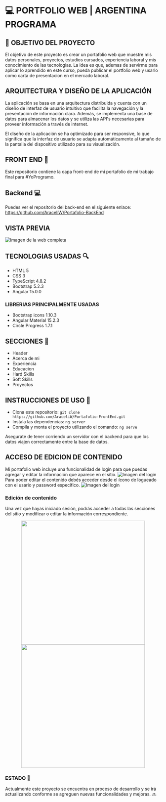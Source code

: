 # 💻 PORTFOLIO WEB | ARGENTINA PROGRAMA

## 📍 OBJETIVO DEL PROYECTO
El objetivo de este proyecto es crear un portafolio web que muestre mis datos personales, proyectos, estudios cursados, experiencia laboral y mis conocimiento de las tecnologias. La idea es que, ademas de servirme para aplicar lo aprendido en este curso, pueda publicar el portfolio web y usarlo como carta de presentacion en el mercado laboral.


## ARQUITECTURA Y DISEÑO DE LA APLICACIÓN
La aplicación se basa en una arquitectura distribuida y cuenta con un diseño de interfaz de usuario intuitivo que facilita la navegación y la presentación de información clara. Además, se implementa una base de datos para almacenar los datos y se utiliza las API's necesarias para proveer información a través de internet.

El diseño de la aplicación se ha optimizado para ser responsive, lo que significa que la interfaz de usuario se adapta automáticamente al tamaño de la pantalla del dispositivo utilizado para su visualización.


## FRONT END 🎨
Este repositorio contiene la capa front-end de mi portafolio de mi trabajo final para #YoProgramo.

## Backend 💻
Puedes ver el repositorio del back-end en el siguiente enlace: https://github.com/AraceliW/Portafolio-BackEnd

## VISTA PREVIA
![Imagen de la web completa](https://drive.google.com/uc?export=download&id=11xBt4DXi6Niz8A95STCHWtJlIOm2xyuA)



## TECNOLOGIAS USADAS 🔍
- HTML 5
- CSS 3
- TypeScript 4.8.2
- Bootstrap 5.2.3
- Angular 15.0.0

### LIBRERIAS PRINCIPALMENTE USADAS
- Bootstrap icons 1.10.3
- Angular Material 15.2.3
- Circle Progress 1.7.1


## SECCIONES 💼
- Header
- Acerca de mi
- Experiencia
- Educacion
- Hard Skills
- Soft Skills
- Proyectos


## INSTRUCCIONES DE USO 🚀
- Clona este repositorio: 
    `git clone https://github.com/AraceliW/Portafolio-FrontEnd.git`
- Instala las dependencias: 
    `ng server`
- Compila y monta el proyecto utilizando el comando: 
    `ng serve`

Asegurate de tener corriendo un servidor con el backend para que los datos viajen correctamente entre la base de datos.

## ACCESO DE EDICION DE CONTENIDO
Mi portafolio web incluye una funcionalidad de login para que puedas agregar y editar la información que aparece en el sitio.
![Imagen del login](https://drive.google.com/uc?export=download&id=1MyYRD3wEDhE2iJM51fPkH-HdhoaUVTqJ)
Para poder editar el contenido debés acceder desde el ícono de logueado con el usario y password específico.
![Imagen del login](https://drive.google.com/uc?export=download&id=1AA53yNclbxPqVQVywBQITIJdsJUK8Hun)



### Edición de contenido
Una vez que hayas iniciado sesión, podrás acceder a todas las secciones del sitio y modificar o editar la información correspondiente.
<p align="center">
  <img src="https://drive.google.com/uc?export=download&id=14TBEsA52XjwRYeC_qheyc5mdb1VQkhWs" width="400" />
  <img src="https://drive.google.com/uc?export=download&id=1fdurIldBv73mEAODgFAVZov3_V8xfb5R" width="400" /> 
</p>



### ESTADO  🚧
Actualmente este proyecto se encuentra en proceso de desarrollo y se irá actualizando conforme se agreguen nuevas funcionalidades y mejoras. 🔜